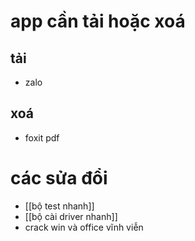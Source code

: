 # app cần tải hoặc xoá 
## tải
- zalo 
## xoá
- foxit pdf

# các sửa đổi
-  [[bộ test nhanh]]
- [[bộ cài driver nhanh]]
- crack win và office vĩnh viễn
